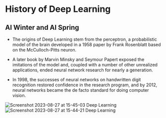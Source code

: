 # History of Deep Learning
## AI Winter and AI Spring

- The origins of Deep Learning stem from the perceptron, a probabilistic model of the brain developed in a 1958 paper by Frank Rosenblatt based on the McCulloch-Pitts neuron.

- A later book by Marvin Minsky and Seymour Papert exposed the imitations of the model and, coupled with a number of other unrealized applications, ended neural network research for nearly a generation.

- In 1998, the successes of neural networks on handwritten digit recognition restored confidence in the research program, and by 2012, neural networks became the de facto standard for doing computer vision.

![Screenshot 2023-08-27 at 15-45-03 Deep Learning](https://github.com/Ragdha-Elgaidi/Machine-Learning-Fundamentals/assets/76912120/70316cf1-904b-4f7c-b9a1-5020afef2dea)
![Screenshot 2023-08-27 at 15-44-21 Deep Learning](https://github.com/Ragdha-Elgaidi/Machine-Learning-Fundamentals/assets/76912120/da4ba568-f1c2-4d1d-a667-43b5645b76a2)
